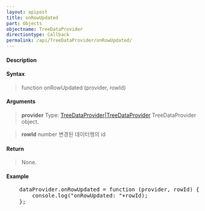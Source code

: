 ```yaml
---
layout: apipost
title: onRowUpdated
part: Objects
objectname: TreeDataProvider
directiontype: Callback
permalink: /api/TreeDataProvider/onRowUpdated/
---
```



#### Description

> 

#### Syntax

> function onRowUpdated (provider, rowId)

#### Arguments

> **provider**
> Type: [TreeDataProvider\|TreeDataProvider](/api/TreeDataProvider/)
> TreeDataProvider object.

> **rowId**
> number
> 변경된 데이터행의 id

#### Return

> None.

#### Example

<pre class="prettyprint">
    dataProvider.onRowUpdated = function (provider, rowId) {
        console.log("onRowUpdated: "+rowId);
    };
</pre>

